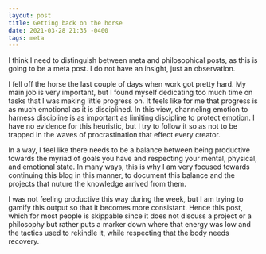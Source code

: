 ```yaml
---
layout: post
title: Getting back on the horse
date: 2021-03-28 21:35 -0400
tags: meta
---
```


I think I need to distinguish between meta and philosophical posts, as this is going to be a meta post. I do not have an insight, just an observation.

I fell off the horse the last couple of days when work got pretty hard. My main job is very important, but I found myself dedicating too much time on tasks that I was making little progress on. It feels like for me that progress is as much emotional as it is disciplined. In this view, channeling emotion to harness discipline is as important as limiting discipline to protect emotion. I have no evidence for this heuristic, but I try to follow it so as not to be trapped in the waves of procrastination that effect every creator. 

In a way, I feel like there needs to be a balance between being productive towards the myriad of goals you have and respecting your mental, physical, and emotional state. In many ways, this is why I am very focused towards continuing this blog in this manner, to document this balance and the projects that nuture the knowledge arrived from them.

I was not feeling productive this way during the week, but I am trying to gamify this output so that it becomes more consistant. Hence this post, which for most people is skippable since it does not discuss a project or a philosophy but rather puts a marker down where that energy was low and the tactics used to rekindle it, while respecting that the body needs recovery.
